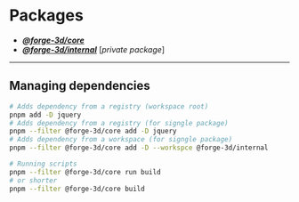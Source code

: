 # Packages

<!-- prettier-ignore -->
- [***@forge-3d/core***](./core/README.md)
- [***@forge-3d/internal***](./internal/README.md) [*private package*]

---

## Managing dependencies

```sh
# Adds dependency from a registry (workspace root)
pnpm add -D jquery
# Adds dependency from a registry (for signgle package)
pnpm --filter @forge-3d/core add -D jquery
# Adds dependency from a workspace (for signgle package)
pnpm --filter @forge-3d/core add -D --workspce @forge-3d/internal

# Running scripts
pnpm --filter @forge-3d/core run build
# or shorter
pnpm --filter @forge-3d/core build
```
